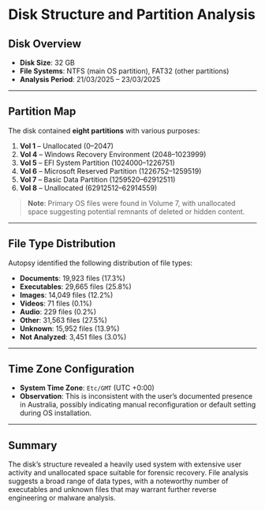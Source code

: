 # Disk Structure and Partition Analysis

## Disk Overview
- **Disk Size**: 32 GB
- **File Systems**: NTFS (main OS partition), FAT32 (other partitions)
- **Analysis Period**: 21/03/2025 – 23/03/2025

---

## Partition Map
The disk contained **eight partitions** with various purposes:

1. **Vol 1** – Unallocated (0–2047)
2. **Vol 4** – Windows Recovery Environment (2048–1023999)
3. **Vol 5** – EFI System Partition (1024000–1226751)
4. **Vol 6** – Microsoft Reserved Partition (1226752–1259519)
5. **Vol 7** – Basic Data Partition (1259520–62912511)
6. **Vol 8** – Unallocated (62912512–62914559)

> **Note**: Primary OS files were found in Volume 7, with unallocated space suggesting potential remnants of deleted or hidden content.

---

## File Type Distribution
Autopsy identified the following distribution of file types:

- **Documents**: 19,923 files (17.3%)
- **Executables**: 29,665 files (25.8%)
- **Images**: 14,049 files (12.2%)
- **Videos**: 71 files (0.1%)
- **Audio**: 229 files (0.2%)
- **Other**: 31,563 files (27.5%)
- **Unknown**: 15,952 files (13.9%)
- **Not Analyzed**: 3,451 files (3.0%)

---

## Time Zone Configuration
- **System Time Zone**: `Etc/GMT` (UTC +0:00)
- **Observation**: This is inconsistent with the user’s documented presence in Australia, possibly indicating manual reconfiguration or default setting during OS installation.

---

## Summary
The disk’s structure revealed a heavily used system with extensive user activity and unallocated space suitable for forensic recovery. File analysis suggests a broad range of data types, with a noteworthy number of executables and unknown files that may warrant further reverse engineering or malware analysis.
